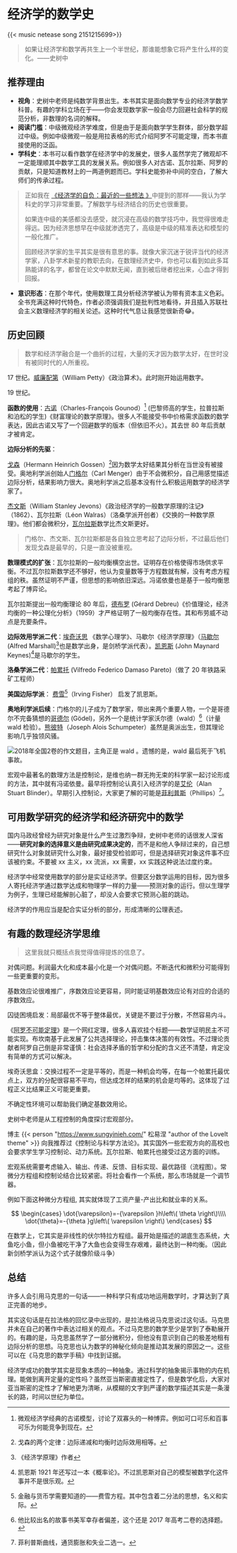 # 经济学的数学史

{{< music netease song 2151215699>}} 

> 如果让经济学和数学再共生上一个半世纪，那谁能想象它将产生什么样的变化。——史树中

## 推荐理由


- **视角**：史树中老师是纯数学背景出生。本书其实是面向数学专业的经济学数学科普。有趣的学科立场在于——你会发现数学家一般会尽力回避社会科学的规范分析，非数理的名词的解释。
- **阅读门槛**：中级微观经济学难度，但是由于是面向数学学生群体，部分数学超过中级。例如中级微观一般是用拉表格的形式介绍阿罗不可能定理，而本书直接使用的泛函。
- **学科史**：本书可以看作数学在经济学中的发展史，很多人虽然学完了微观却不一定能理顺其中数学工具的发展关系。例如很多人对古诺、瓦尔拉斯、阿罗的贡献，只是知道教材上的一两道例题而已。学科史能弥补中间的空白，了解大师们的传承过程。

> 正如我在 [《经济学的自负：最近的一些想法 》](https://blog.huaxiangshan.com/zh-cn/posts/fs3/#center%E6%95%B0%E5%AD%A6%E5%AD%A6%E5%A4%9A%E5%B0%91center)中提到的那样——我认为学科史的学习非常重要。了解数学与经济结合的历史也很重要。
> 
> 如果连中级的美感都没去感受，就沉浸在高级的数学技巧中，我觉得很难走得远。因为经济思想早在中级就渗透完了，高级是中级的精准表达和模型的一般化推广。
> 
> 回顾经济学家的生平其实是很有意思的事。就像大家沉迷于锐评当代的经济学家，八卦学术新星的教职去向，在数理经济史中，你也可以看到如此多耳熟能详的名字，都曾在论文中默默无闻，直到被后继者挖出来，心血才得到回报。

- **意识形态**：在那个年代，使用数理工具分析经济学被认为带有资本主义色彩。全书充满这种时代特色，作者必须强调我们是批判性地看待，并且插入苏联社会主义数理经济学的相关论述。这种时代气息让我感觉很新奇😂。

## 历史回顾

> 数学和经济学融合是一个曲折的过程，大量的天才因为数学太好，在世时没有被同时代的人所重视。

17 世纪。[威廉配第](https://zh.wikipedia.org/wiki/%E5%A8%81%E5%BB%89%C2%B7%E9%85%8D%E7%AC%AC)（William Petty）《政治算术》。此时刚开始运用数字。

19 世纪。

**函数的使用**：[古诺](https://zh.wikipedia.org/wiki/%E5%A4%8F%E5%B0%94%C2%B7%E5%8F%A4%E8%AF%BA)（Charles-François Gounod）[^3] (巴黎师高的学生，拉普拉斯和泊松的学生)《财富理论的数学原理》。很多人不能接受书中价格需求函数的数学表达，因此古诺又写了一个回避数学的版本（但依旧不火）。其去世 80 年后贡献才被肯定。

**边际分析的先驱**：

[戈森](https://zh.wikipedia.org/wiki/%E8%B5%AB%E7%88%BE%E6%9B%BC%C2%B7%E6%B5%B7%E5%9B%A0%E9%87%8C%E5%B8%8C%C2%B7%E6%88%88%E6%A3%AE)（Hermann Heinrich Gossen）[^1]因为数学太好结果其分析在当世没有被接受。奥地利学派创始人[门格尔](https://zh.wikipedia.org/wiki/%E5%8D%A1%E7%88%BE%C2%B7%E9%96%80%E6%A0%BC%E7%88%BE)（Carl Menger）由于不会微积分，自己用感觉描述边际分析，结果影响力很大。奥地利学派之后基本没有什么积极运用数学的经济学家了。

[杰文斯](https://zh.wikipedia.org/wiki/%E5%A8%81%E5%BB%89%C2%B7%E6%96%AF%E5%9D%A6%E5%88%A9%C2%B7%E6%9D%B0%E6%96%87%E6%96%AF)（William Stanley Jevons）《政治经济学的一般数学原理的注记》（1862）、瓦尔拉斯（Léon Walras）（洛桑学派开创者）《交换的一种数学原理》。他们都会微积分，[瓦尔拉斯](https://zh.wikipedia.org/wiki/%E8%8E%B1%E6%98%82%C2%B7%E7%93%A6%E5%B0%94%E6%8B%89%E6%96%AF)数学比杰文斯更好。

> 门格尔、杰文斯、瓦尔拉斯都是各自独立思考起了边际分析，不过最后他们发现戈森是最早的，只是一直没被重视。

**数理模式的扩张**：瓦尔拉斯的一般均衡横空出世。证明存在价格使得市场供求平衡。不过瓦尔拉斯数学还不够好，他认为变量数等于方程数就有解，没有考虑方程组的秩。虽然证明不严谨，但思想的影响依旧深远。冯诺依曼也是基于一般均衡思考起了博弈论。

瓦尔拉斯提出一般均衡理论 80 年后，[德布罗](https://zh.wikipedia.org/wiki/%E5%82%91%E6%8B%89%E5%BE%B7%C2%B7%E5%BE%B7%E5%B8%83%E9%AD%AF) (Gérard Debreu)《价值理论，经济均衡的一种公理化分析》（1959）才严格证明了一般均衡存在性。其和布劳威不动点是充要条件。

**边际效用学派二代**：[埃奇沃思](https://zh.wikipedia.org/wiki/%E5%BC%97%E6%9C%97%E8%A5%BF%E6%96%AF%C2%B7%E4%BC%8A%E8%A5%BF%E5%BE%B7%E7%BD%97%C2%B7%E5%9F%83%E5%A5%87%E6%B2%83%E6%80%9D) 《数学心理学》、马歇尔《经济学原理》（[马歇尔](https://zh.wikipedia.org/wiki/%E9%98%BF%E5%B0%94%E5%BC%97%E9%9B%B7%E5%BE%B7%C2%B7%E9%A9%AC%E6%AD%87%E5%B0%94) (Alfred Marshall)[^4]也是数学出身，是剑桥学派代表）。[凯恩斯](https://zh.wikipedia.org/wiki/%E7%BA%A6%E7%BF%B0%C2%B7%E6%A2%85%E7%BA%B3%E5%BE%B7%C2%B7%E5%87%AF%E6%81%A9%E6%96%AF) (John Maynard Keynes)[^2]是马歇尔的学生。

**洛桑学派二代**：[帕累托](https://zh.wikipedia.org/wiki/%E7%BB%B4%E5%B0%94%E5%BC%97%E9%9B%B7%E5%A4%9A%C2%B7%E5%B8%95%E7%B4%AF%E6%89%98) (Vilfredo Federico Damaso Pareto)（做了 20 年铁路采矿工程师）

**美国边际学派**： [费雪](https://zh.wikipedia.org/wiki/%E6%AC%A7%E6%96%87%C2%B7%E8%B4%B9%E9%9B%AA)[^5]（Irving Fisher） 启发了凯恩斯。

**奥地利学派后续**：门格尔的儿子成为了数学家，带出来两个重要人物，一个是哥德尔不完备猜想的[哥德尔](https://zh.wikipedia.org/wiki/%E5%BA%93%E5%B0%94%E7%89%B9%C2%B7%E5%93%A5%E5%BE%B7%E5%B0%94) (Gödel)，另外一个是统计学家沃尔德（wald）[^6]（计量 wald 检验）。[熊彼特](https://zh.wikipedia.org/wiki/%E7%BA%A6%E7%91%9F%E5%A4%AB%C2%B7%E7%86%8A%E5%BD%BC%E7%89%B9)（Joseph Alois Schumpeter）虽然是奥派出生，但其理论影响几乎独领风骚。

![2018年全国2卷的作文题目，主角正是 wald 。遗憾的是，wald 最后死于飞机事故。](/img/经济学与数学-20250102155048117.webp)

宏观中最著名的数理方法是控制论，是维也纳一群无拘无束的科学家一起讨论形成的方法，其中就有冯诺依曼。最早将控制论认真引入经济学的是[艾伦](https://en.wikipedia.org/wiki/Alan_Blinder)（Alan Stuart Blinder）。早期引入控制论，大家更了解的可能是[菲利普斯]( https://zh.wikipedia.org/wiki/%E5%A8%81%E5%BB%89%C2%B7%E8%8F%B2%E5%88%A9%E6%99%AE%E6%96%AF_ (%E7%BB%8F%E6%B5%8E%E5%AD%A6%E5%AE%B6))（Phillips）[^7]。

## 可用数学研究的经济学和经济研究中的数学

国内马政经曾经为研究对象是什么产生过激烈争辩，史树中老师的话很发人深省——**研究对象的选择意义是由研究成果决定的**，而不是和他人争辩过来的，自己想研究什么对象就研究什么对象，最好接受检验即可，但是选择研究对象这件事不应该被约束。不要被 xx 主义，xx 流派，xx 需要，xx 实践这种说法过度约束。

经济学中经常使用数学的部分是实证经济学。但要区分数学运用的目标，因为很多人寄托经济学通过数学达成和物理学一样的力量——预测对象的运行。但以生理学为例子，生理已经能解剖心脏了，却没人会要求它预测心脏的跳动。

经济学的作用应当是配合实证分析的部分，形成清晰的公理表述。

## 有趣的数理经济学思维

>这里我就只概括点我觉得值得提炼的信息了。

对偶问题。利润最大化和成本最小化是一个对偶问题。不断迭代和微积分可能得到一些更重要的变形。

基数效应论很难推广，序数效应论更容易，同时能证明基数效应论有对应的合适的序数效应。

囚徒困境启发：局部最优不等于整体最优，关键是不要过于分散，不然容易内斗。

《[阿罗不可能定理](https://blog.huaxiangshan.com/zh-cn/posts/shxz/)》是一个网红定理，很多人喜欢挂个标题——数学证明民主不可能实现。布坎南基于此发展了公共选择理论，抨击集体决策的有效性。不过理论贡献者阿罗自己倒是非常谨慎：社会选择矛盾的哲学和分配的含义还不清楚，肯定没有简单的方式可以解决。

埃奇沃思盒：交换过程不一定是平等的，而是一种机会均等，在每一个帕累托最优点上，双方的分配很容易不平均，但达成怎样的结果的机会是均等的。这体现了过程正义比结果正义可能更重要。

不确定性环境可以帮助我们确定基数效用论。

史树中老师是从工程控制的角度探讨宏观部分。

博主 {{< person "https://www.sungyinieh.com/" 松易涅 "author of the LoveIt theme" >}} 向我推荐过《控制论与科学方法论》。其实国外一些宏观方向的高校也会要求学生学习控制论、动力系统。瓦尔拉斯、帕累托也接受过这方面的训练。

宏观系统需要考虑输入、输出、传递、反馈、目标实现、最优路径（流程图）。常微分方程组和控制论结合比较紧密。将社会看作一个系统，那么市场就是一个调节器。

例如下面这种微分方程组, 其实就体现了工资产量-产出比和就业率的关系。

$$
\begin{cases}
\dot{\varepsilon}=-{\varepsilon }h\left\( \theta \right\)\\\\
\dot{\theta}=-{\theta }g\left\( \varepsilon \right\)
\end{cases}
$$

在数学上，它其实是非线性的伏尔特拉方程组。最开始是描述的湖底生态系统，大鱼吃小鱼，但小鱼被吃干净了大鱼也会变得生存艰难，最终达到一种均衡。（因此新剑桥学派认为这个式子就像阶级斗争）


## 总结

许多人会引用马克思的一句话——一种科学只有成功地运用数学时，才算达到了真正完善的地步。

其实这句话是在拉法格的回忆录中出现的，是拉法格说马克思说过这句话。马克思并未在自己的著作中表达过相关的观点。不过马克思的数学至少是学到了泰勒展开的。有趣的是，马克思虽然学了一部分微积分，但他没有意识到自己的极差地租有边际分析的思想。马克思也认为数学的神秘化倾向是推动其发展的原因之一。这些可以在《马克思的数学手稿》中找到证据。

经济学成功的数学其实是现象本质的一种抽象。通过科学的抽象揭示事物的内在机理。能做到离开定量的定性吗？虽然亚当斯密直接定性了，但是数学化后，大家对亚当斯密的定性才了解地更为清晰，从模糊的文字到严谨的数学描述其实是一条漫长的路，时间以世纪为单位。



[^1]: 戈森的两个定律：边际递减和均衡时边际效用相等。
[^2]: 凯恩斯 1921 年还写过一本《概率论》。不过凯恩斯对自己的模型被数学化这件事并不是很乐观。
[^3]: 微观经济学经典的古诺模型，讨论了双寡头的一种博弈。例如可口可乐和百事可乐为何能竞争到现在。
[^4]: 《经济学原理》作者
[^5]: 金融与货币学需要知道的——费雪方程。其中包含着二分法的思想，名义和实际。
[^6]: 他比较出名的故事书美军幸存者偏差，这个还是 2017 年高考二卷的选择题。
[^7]: 菲利普斯曲线，通货膨胀和失业二选一。

